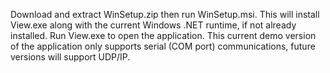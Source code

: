 Download and extract WinSetup.zip then run WinSetup.msi. This will install View.exe along with the current Windows .NET runtime, if not already installed. Run View.exe to open the application. This current demo version of the application only supports serial (COM port) communications, future versions will support UDP/IP.
